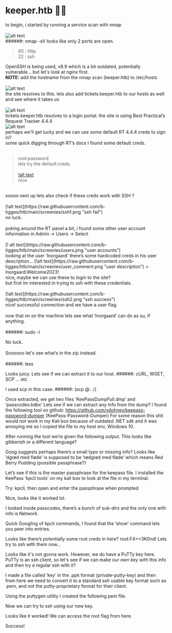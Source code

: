 # keeper.htb 🐱‍👤

to begin, i started by running a service scan with nmap <br><br>
![alt text](https://raw.githubusercontent.com/b-tigges/htb/main/screenies/nmap.png "initial nmap scan")<br>
######: nmap -sV <ip>
looks like only 2 ports are open. <br>
> 80 : http <br>
> 22 : ssh <br>


OpenSSH is being used, v8.9 which is a bit outdated, potentially vulnerable… but let's look at nginx first. <br>
**NOTE:** add the hostname from the nmap scan (keeper.htb) to /etc/hosts <br><br>
![alt text](https://raw.githubusercontent.com/b-tigges/htb/main/screenies/website.png "website langing page")<br>
the site resolves to this. lets also add tickets.keeper.htb to our hosts as well and see where it takes us <br><br>
![alt text](https://raw.githubusercontent.com/b-tigges/htb/main/screenies/login_portal.png "login portal")<br>
tickets.keeper.htb resolves to a login portal. the site is using Best Practical’s Request Tracker 4.4.4 <br>
![alt text](https://raw.githubusercontent.com/b-tigges/htb/main/screenies/wiki_page.png "RT documentation")<br>
perhaps we'll get lucky and we can use some default RT 4.4.4 creds to sign in? <br>
some quick digging through RT’s docs I found some default creds. <br><br>
> root:password <br>
lets try the default creds. <br><br>
[!alt text](https://raw.githubusercontent.com/b-tigges/htb/main/screenies/login_as_root.png "default creds") <br>
nice <br>
<br>
soooo next up lets also check if these creds work with SSH ? <br><br>
[!alt text](https://raw.githubusercontent.com/b-tigges/htb/main/screenies/ssh1.png "ssh fail") <br>
no luck. <br>
<br>
poking around the RT panel a bit, i found some other user account information in Admin -> Users -> Select <br><br>
[! alt text](https://raw.githubusercontent.com/b-tigges/htb/main/screenies/users.png "user accounts") <br>
looking at the user ‘lnorgaard’ there’s some hardcoded creds in his user description…
[!alt text](https://raw.githubusercontent.com/b-tigges/htb/main/screenies/user_comment.png "user description")
> lnorgaard:Welcome2023! <br>
nice, maybe we can use these to login to the site? <br>
but first im interested in trying to ssh with these credentials. <br><br>
[!alt text](https://raw.githubusercontent.com/b-tigges/htb/main/screenies/ssh2.png "ssh success") <br>
nice! successful connection and we have a user flag. <br>
<br>
now that im on the machine lets see what ‘lnorgaard’ can do as su, if anything. <br><br>
######: sudo -l <br>

No luck. <br>
<br>
Soooooo let's see what’s in the zip instead. <br><br>
######: less <file> <br>


Looks juicy. Lets see if we can extract it to our host.
######: cURL, WGET, SCP … etc

I used scp in this case.
######: (scp <user>@<ip>:<file> ./<out-file>)

















Once extracted, we get two files ‘KeePassDumpFull.dmp’ and ‘passcodes.kdbx’
Lets see if we can extract any info from the dump?
I found the following tool on github: https://github.com/vdohney/keepass-password-dumper 
(KeePass-Password-Dumper)
For some reason this shit would not work in my Kali box because of outdated .NET sdk and it was annoying me so I copied the file to my host env, Windows 10.


After running the tool we’re given the following output. This looks like gibberish or a different language?

Goog suggests perhaps there’s a small typo or missing info? Looks like ‘dgrød med fløde’ is supposed to be ‘rødgrød med fløde’ which means Red Berry Pudding (possible passphrase?)







Let’s see if this is the master passphrase for the keepass file. 
I installed the KeePass ‘kpcli tools’ on my kali box to look at the file in my terminal.

Try: kpcli, then open <file> and enter the passphrase when prompted


Nice, looks like it worked lol.

I looked inside passcodes, there’s a bunch of sub-dirs and the only one with info is Network.






Quick Googling of kpcli commands, I found that the ‘show’ command lets you peer into entries.

Looks like there’s potentially some root creds in here?
root:F4><3K0nd!
Lets try to ssh with them now…

Looks like it's not gonna work. However, we do have a PuTTy key here. PuTTy is an ssh client, so let's see if we can make our own key with this info and then try a regular ssh with it?

I made a file called ‘key’ in the .ppk format (private-putty-key) and then from here we need to convert it to a standard ssh usable key format such as .pem, and not the putty-proprietary format for their client.

Using the puttygen utility I created the following pem file.












Now we can try to ssh using our new key.

Looks like it worked! 
We can access the root flag from here. 

Success!

